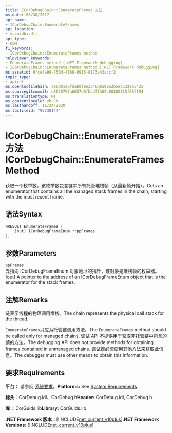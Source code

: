 ```yaml
---
title: ICorDebugChain::EnumerateFrames 方法
ms.date: 03/30/2017
api_name:
- ICorDebugChain.EnumerateFrames
api_location:
- mscordbi.dll
api_type:
- COM
f1_keywords:
- ICorDebugChain::EnumerateFrames method
helpviewer_keywords:
- EnumerateFrames method [.NET Framework debugging]
- ICorDebugChain::EnumerateFrames method [.NET Framework debugging]
ms.assetid: 9fcefa98-750d-4168-8915-8173a43accf2
topic_type:
- apiref
ms.openlocfilehash: ae6d81e6fdab0f8e3346d8a08a3b5ebc329a542a
ms.sourcegitcommit: d8020797a6657d0fbbdff362b80300815f682f94
ms.translationtype: MT
ms.contentlocale: zh-CN
ms.lasthandoff: 11/24/2020
ms.locfileid: "95730144"
---
```

# <a name="icordebugchainenumerateframes-method"></a><span data-ttu-id="43972-102">ICorDebugChain::EnumerateFrames 方法</span><span class="sxs-lookup"><span data-stu-id="43972-102">ICorDebugChain::EnumerateFrames Method</span></span>

<span data-ttu-id="43972-103">获取一个枚举数，该枚举数包含链中所有托管堆栈帧（从最新帧开始）。</span><span class="sxs-lookup"><span data-stu-id="43972-103">Gets an enumerator that contains all the managed stack frames in the chain, starting with the most recent frame.</span></span>  
  
## <a name="syntax"></a><span data-ttu-id="43972-104">语法</span><span class="sxs-lookup"><span data-stu-id="43972-104">Syntax</span></span>  
  
```cpp  
HRESULT EnumerateFrames (  
    [out] ICorDebugFrameEnum **ppFrames  
);  
```  
  
## <a name="parameters"></a><span data-ttu-id="43972-105">参数</span><span class="sxs-lookup"><span data-stu-id="43972-105">Parameters</span></span>  

 `ppFrames`  
 <span data-ttu-id="43972-106">弄指向 ICorDebugFrameEnum 对象地址的指针，该对象是堆栈帧的枚举器。</span><span class="sxs-lookup"><span data-stu-id="43972-106">[out] A pointer to the address of an ICorDebugFrameEnum object that is the enumerator for the stack frames.</span></span>  
  
## <a name="remarks"></a><span data-ttu-id="43972-107">注解</span><span class="sxs-lookup"><span data-stu-id="43972-107">Remarks</span></span>  

 <span data-ttu-id="43972-108">链表示线程的物理调用堆栈。</span><span class="sxs-lookup"><span data-stu-id="43972-108">The chain represents the physical call stack for the thread.</span></span>  
  
 <span data-ttu-id="43972-109">`EnumerateFrames`只应为托管链调用方法。</span><span class="sxs-lookup"><span data-stu-id="43972-109">The `EnumerateFrames` method should be called only for managed chains.</span></span> <span data-ttu-id="43972-110">调试 API 不提供用于获取非托管链中包含的帧的方法。</span><span class="sxs-lookup"><span data-stu-id="43972-110">The debugging API does not provide methods for obtaining frames contained in unmanaged chains.</span></span> <span data-ttu-id="43972-111">调试器必须使用其他方法来获取此信息。</span><span class="sxs-lookup"><span data-stu-id="43972-111">The debugger must use other means to obtain this information.</span></span>  
  
## <a name="requirements"></a><span data-ttu-id="43972-112">要求</span><span class="sxs-lookup"><span data-stu-id="43972-112">Requirements</span></span>  

 <span data-ttu-id="43972-113">**平台：** 请参阅 [系统要求](../../get-started/system-requirements.md)。</span><span class="sxs-lookup"><span data-stu-id="43972-113">**Platforms:** See [System Requirements](../../get-started/system-requirements.md).</span></span>  
  
 <span data-ttu-id="43972-114">**标头**：CorDebug.idl、CorDebug.h</span><span class="sxs-lookup"><span data-stu-id="43972-114">**Header:** CorDebug.idl, CorDebug.h</span></span>  
  
 <span data-ttu-id="43972-115">**库：** CorGuids.lib</span><span class="sxs-lookup"><span data-stu-id="43972-115">**Library:** CorGuids.lib</span></span>  
  
 <span data-ttu-id="43972-116">**.NET Framework 版本：**[!INCLUDE[net_current_v10plus](../../../../includes/net-current-v10plus-md.md)]</span><span class="sxs-lookup"><span data-stu-id="43972-116">**.NET Framework Versions:** [!INCLUDE[net_current_v10plus](../../../../includes/net-current-v10plus-md.md)]</span></span>
